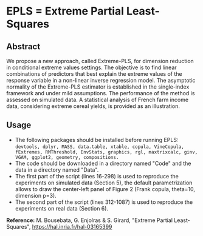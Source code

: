 # EPLS = Extreme Partial Least-Squares


## Abstract

We propose a new approach, called Extreme-PLS, for dimension reduction in conditional extreme values settings. The objective is to find linear combinations of predictors that best explain the extreme values of the response variable in a non-linear inverse regression model. The asymptotic normality of the Extreme-PLS estimator is established in the single-index framework and under mild assumptions. The performance of the method is assessed on simulated data. A statistical analysis of French farm income data, considering extreme cereal yields, is provided as an illustration.

## Usage

- The following packages should be installed before running EPLS: 
  ```devtools, dplyr, MASS, data.table, xtable, copula, VineCopula, fExtremes, RMThreshold, EnvStats, graphics, rgl, maxtrixcalc, ginv, VGAM, ggplot2, geometry, compositions.```
- The code should be downloaded in a directory named "Code" and the data in a directory named "Data".
- The first part of the script (lines 16-298) is used to reproduce the experiments on simulated data (Section 5),
  the default parametrization allows to draw the center-left panel of Figure 2 (Frank copula, theta=10, dimension p=3).
- The second part of the script (lines 312-1087) is used to reproduce the experiments on real data (Section 6).

**Reference:** M. Bousebata, G. Enjolras & S. Girard, "Extreme Partial Least-Squares", https://hal.inria.fr/hal-03165399
